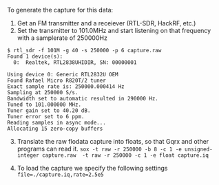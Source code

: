 To generate the capture for this data:

1. Get an FM transmitter and a receiever (RTL-SDR, HackRF, etc.)
2. Set the transmitter to 101.0MHz and start listening on that frequency with a samplerate of 250000Hz
```
$ rtl_sdr -f 101M -g 40 -s 250000 -p 6 capture.raw
Found 1 device(s):
  0:  Realtek, RTL2838UHIDIR, SN: 00000001

Using device 0: Generic RTL2832U OEM
Found Rafael Micro R820T/2 tuner
Exact sample rate is: 250000.000414 Hz
Sampling at 250000 S/s.
Bandwidth set to automatic resulted in 290000 Hz.
Tuned to 101.000000 MHz.
Tuner gain set to 40.20 dB.
Tuner error set to 6 ppm.
Reading samples in async mode...
Allocating 15 zero-copy buffers
```
3. Translate the raw flodata capture into floats, so that Gqrx and other programs can read it.
`sox -t raw -r 250000 -b 8 -c 1 -e unsigned-integer capture.raw  -t raw -r 250000 -c 1 -e float capture.iq`

4. To load the capture we specify the following settings
`file=./capture.iq,rate=2.5e5`

